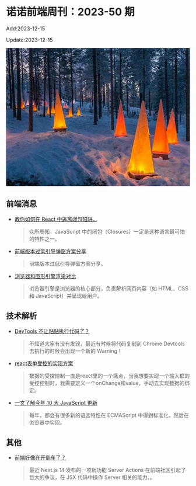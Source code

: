 <!--
 * @Description: weekly-50
 * @Author: zoeblow
 * @Email: zoeblow@gmail.com
 * @Date: 2023-01-01 20:20:50
 * @LastEditors: wangfuyuan
 * @LastEditTime: 2023-12-15 10:43:51
 * @FilePath: \nuofe-weekly1\2023\weekly-50.md
 -->

# 诺诺前端周刊：2023-50 期

Add:2023-12-15

Update:2023-12-15

![202350](../images/2023/202350.jpg)

## 前端消息

- [教你如何在 React 中逃离闭包陷阱...](https://mp.weixin.qq.com/s/jrViaXf0dMKtiqN2NU3Akg)

  > 众所周知，JavaScript 中的闭包（Closures）一定是这种语言最可怕的特性之一。

- [前端版本过低引导弹窗方案分享](https://mp.weixin.qq.com/s/LRegjW3eXL8nn-c-q20AWg)

  > 前端版本过低引导弹窗方案分享。

- [浏览器和图形引擎渲染对比](https://mp.weixin.qq.com/s/Ptxs-3d_cSb4SrC4bhO2Ig)

  > 浏览器引擎是浏览器的核心部分，负责解析网页内容（如 HTML、CSS 和 JavaScript）并呈现给用户。

## 技术解析

- [DevTools 不让粘贴执行代码了？](https://mp.weixin.qq.com/s/jWIk-8SONS7yeDuomcP2qg)

  > 不知道大家有没有发现，最近有时候将代码复制到 Chrome Devtools 去执行的时候会出现一个新的 Warning！

- [react表单受控的实现方案](https://mp.weixin.qq.com/s/MaQgO4gChLcrobNDmm-K3Q)

  > 数据的受控控制一直是react里的一个痛点，当我想要实现一个输入框的受控控制时，我需要定义一个onChange和value，手动去实现数据的绑定。

- [一文了解今年 10 大 JavaScript 更新](https://mp.weixin.qq.com/s/gwrAUb9grczG7R5-J8A_cA)

  > 每年，都会有很多新的语言特性在 ECMAScript 中得到标准化，然后在浏览器中实现。

## 其他

- [前端好像在开倒车了？](https://mp.weixin.qq.com/s/1Iak8Sk5JRTVA1JpQJQMNA)

  > 最近 Next.js 14 发布的一项新功能 Server Actions 在前端社区引起了巨大的争议，在 JSX 代码中操作 Server 相关的能力。。
